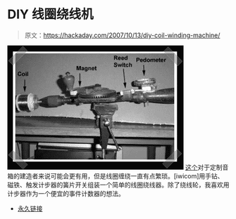 # DIY 线圈绕线机

> 原文：<https://hackaday.com/2007/10/13/diy-coil-winding-machine/>

![](img/7ebd1f4a8b7406997774fa571ddf887a.png)
[这个](http://www.instructables.com/id/DIY-Hand-Driller-Coil-Winding-Machine-with-Digital/?ALLSTEPS)对于定制音箱的建造者来说可能会更有用，但是线圈缠绕一直有点繁琐。[iwicom]用手钻、磁铁、触发计步器的簧片开关组装一个简单的线圈绕线器。除了绕线轮，我喜欢用计步器作为一个便宜的事件计数器的想法。

*   [永久链接](http://www.instructables.com/id/DIY-Hand-Driller-Coil-Winding-Machine-with-Digital/?ALLSTEPS)